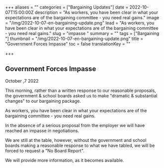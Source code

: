 +++
aliases = ""
categories = ["Bargaining Updates"]
date = 2022-10-07T15:00:00Z
description = "As workers, you have been clear in what your expectations are of the bargaining committee - you need real gains."
image = "/img/2022-10-07-en-bargaining-update.png"
lead = "As workers, you have been clear in what your expectations are of the bargaining committee - you need real gains."
slug = "impasse "
summary = ""
tags = ["Bargaining "]
thumbnail = "/img/2022-10-07-en-bargaining-update.png"
title = "Government Forces Impasse"
toc = false
translationKey = ""

+++
## Government Forces Impasse

October ,7 2022

This morning, rather than a written response to our reasonable proposals, the government & school boards asked us to make "dramatic & substantial changes" to our bargaining package.

As workers, you have been clear in what your expectations are of the bargaining committee - you need real gains.

In the absence of a serious proposal from the employer we will have reached an impasse in negotiations.

We are still at the table, however, without the government and school boards making a reasonable response to what we have tabled, we will be forced to request a "No Board Report".

We will provide more information, as it becomes available.